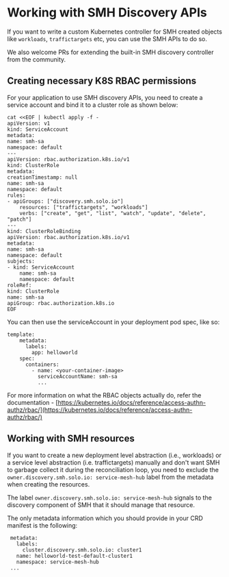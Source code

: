 # Working with SMH Discovery APIs

If you want to write a custom Kubernetes controller for SMH created objects like `workloads`, `traffictargets` etc, you can use the SMH APIs to do so.

We also welcome PRs for extending the built-in SMH discovery controller from the community.

## Creating necessary K8S RBAC permissions

For your application to use SMH discovery APIs, you need to create a service account and bind it to a cluster role as shown below:

    cat <<EOF | kubectl apply -f -
    apiVersion: v1
    kind: ServiceAccount
    metadata:
    name: smh-sa
    namespace: default
    ---
    apiVersion: rbac.authorization.k8s.io/v1
    kind: ClusterRole
    metadata:
    creationTimestamp: null
    name: smh-sa
    namespace: default
    rules:
    - apiGroups: ["discovery.smh.solo.io"]
        resources: ["traffictargets", "workloads"]
        verbs: ["create", "get", "list", "watch", "update", "delete", "patch"]
    ---
    kind: ClusterRoleBinding
    apiVersion: rbac.authorization.k8s.io/v1
    metadata:
    name: smh-sa
    namespace: default
    subjects:
    - kind: ServiceAccount
        name: smh-sa
        namespace: default
    roleRef:
    kind: ClusterRole
    name: smh-sa
    apiGroup: rbac.authorization.k8s.io
    EOF

You can then use the serviceAccount in your deployment pod spec, like so:

    template:
        metadata:
          labels:
            app: helloworld
        spec:
          containers:
            - name: <your-container-image>
              serviceAccountName: smh-sa
              ...


For more information on what the RBAC objects actually do, refer the documentation - [https://kubernetes.io/docs/reference/access-authn-authz/rbac/](https://kubernetes.io/docs/reference/access-authn-authz/rbac/) 


## Working with SMH resources

If you want to create a new deployment level abstraction (i.e., workloads) or a service level abstraction (i.e. traffictargets) manually and don't want SMH to garbage collect it during the reconciliation loop, you need to exclude the `owner.discovery.smh.solo.io: service-mesh-hub` label from the metadata when creating the resources.

The label `owner.discovery.smh.solo.io: service-mesh-hub` signals to the discovery component of SMH that it should manage that resource.

 The only metadata information which you should provide in your CRD manifest is the following:
 
     metadata:
       labels:
         cluster.discovery.smh.solo.io: cluster1
       name: helloworld-test-default-cluster1
       namespace: service-mesh-hub
     ...